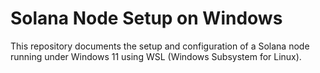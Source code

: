 # Solana Node Setup on Windows
This repository documents the setup and configuration of a Solana node running under Windows 11 using WSL (Windows Subsystem for Linux).

